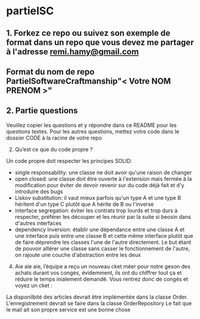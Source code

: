 # partielSC

## 1. Forkez ce repo ou suivez son exemple de format dans un repo que vous devez me partager à l'adresse remi.hamy@gmail.com
## Format du nom de repo PartielSoftwareCraftmanship"< Votre NOM PRENOM >"

## 2. Partie questions
Veuillez copier les questions et y répondre dans ce README pour les questions textes.
Pour les autres questions, mettez votre code dans le dossier CODE à la racine de votre repo

2. Qu’est ce que du code propre ?

Un code propre doit respecter les principes SOLID:
- single responsability: une classe ne doit avoir qu'une raison de changer
- open closed: une classe doit être ouverte à l'extension mais fermée à la modification pour éviter de devoir revenir sur du code déjà fait et d'y introduire des bugs
- Liskov substitution: il vaut mieux parfois qu'un type A et une type B héritent d'un type C plutôt que A hérite de B ou l'inverse
- interface segregation: éviter les contrats trop lourds et trop durs à respecter, préférer les découper et les réunir par la suite si beosin dans d'autres interfaces
- dependency inversion: établir une dépendance entre une classe A et une interface puis entre une classe B et cette même interface plutôt que de faire déprendre les classes l'une de l'autre directement. Le but étant de pouvoir altérer une classe sans casser le fonctionnement de l'autre, on rajoute une couche d'abstraction entre les deux

4. Aie aie aie, l’équipe a reçu un nouveau cket méer pour notre
geson des achats durant vos congés, évidemment, ils ont du chiffrer
tout ça et réduire le temps inialement demandé. Vous rentrez donc
de congés et voyez un cket :

La disponilbité des articles devrait être implémentée dans la classe Order.
L'enregistrement devrait se faire dans la classe OrderRepository
Le fait que le mail ait son propre service est une bonne chose
